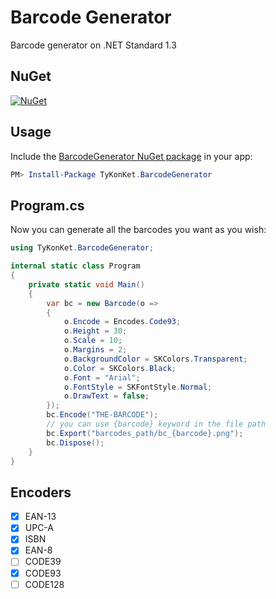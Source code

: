 # Barcode Generator

Barcode generator on .NET Standard 1.3
  
## NuGet

[![NuGet](https://img.shields.io/nuget/v/TyKonKet.BarcodeGenerator.svg)](https://www.nuget.org/packages/TyKonKet.BarcodeGenerator/)
  
## Usage

Include the [BarcodeGenerator NuGet package](https://www.nuget.org/packages/TyKonKet.BarcodeGenerator/) in your app:  

```` powershell
PM> Install-Package TyKonKet.BarcodeGenerator
````

## Program.cs

Now you can generate all the barcodes you want as you wish:  

```csharp
using TyKonKet.BarcodeGenerator;

internal static class Program
{
    private static void Main()
    {
        var bc = new Barcode(o =>
        {
            o.Encode = Encodes.Code93;
            o.Height = 30;
            o.Scale = 10;
            o.Margins = 2;
            o.BackgroundColor = SKColors.Transparent;
            o.Color = SKColors.Black;
            o.Font = "Arial";
            o.FontStyle = SKFontStyle.Normal;
            o.DrawText = false;
        });
        bc.Encode("THE-BARCODE");
        // you can use {barcode} keyword in the file path
        bc.Export("barcodes_path/bc_{barcode}.png");
        bc.Dispose();
    }
}
```

## Encoders

- [x] EAN-13
- [x] UPC-A
- [x] ISBN
- [x] EAN-8
- [ ] CODE39
- [x] CODE93
- [ ] CODE128
